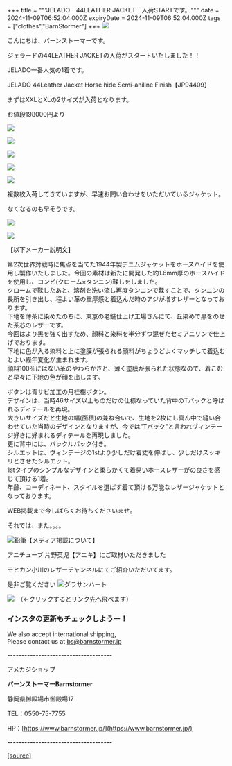 +++
title = """JELADO　44LEATHER JACKET　入荷STARTです。"""
date = 2024-11-09T06:52:04.000Z
expiryDate = 2024-11-09T06:52:04.000Z
tags = ["clothes","BarnStormer"]
+++
[![](https://stat.ameba.jp/user_images/20231023/16/barnstormer-go/b2/03/p/o0420015015354743273.png)](https://ameblo.jp/barnstormer-go/entry-12825670498.html)

こんにちは、バーンストーマーです。

ジェラードの44LEATHER JACKETの入荷がスタートいたしました！！

JELADO一番人気の1着です。

JELADO 44Leather Jacket Horse hide Semi-aniline Finish【JP94409】

まずはXXLとXLの2サイズが入荷となります。

お値段198000円より

[![](https://stat.ameba.jp/user_images/20241109/15/barnstormer-go/0a/70/j/o0539070015507948932.jpg)](https://stat.ameba.jp/user_images/20241109/15/barnstormer-go/0a/70/j/o0539070015507948932.jpg)

[![](https://stat.ameba.jp/user_images/20241109/15/barnstormer-go/1d/d1/j/o0466070015507948941.jpg)](https://stat.ameba.jp/user_images/20241109/15/barnstormer-go/1d/d1/j/o0466070015507948941.jpg)

[![](https://stat.ameba.jp/user_images/20241109/15/barnstormer-go/97/b9/j/o0466070015507948935.jpg)](https://stat.ameba.jp/user_images/20241109/15/barnstormer-go/97/b9/j/o0466070015507948935.jpg)

[![](https://stat.ameba.jp/user_images/20241109/15/barnstormer-go/7f/a5/j/o0610070015507948936.jpg)](https://stat.ameba.jp/user_images/20241109/15/barnstormer-go/7f/a5/j/o0610070015507948936.jpg)

[![](https://stat.ameba.jp/user_images/20241109/15/barnstormer-go/da/27/j/o0466070015507948938.jpg)](https://stat.ameba.jp/user_images/20241109/15/barnstormer-go/da/27/j/o0466070015507948938.jpg)

複数枚入荷してきていますが、早速お問い合わせをいただいているジャケット。

なくなるのも早そうです。

[![](https://stat.ameba.jp/user_images/20241109/16/barnstormer-go/ae/85/p/o0600060015507970328.png)](https://stat.ameba.jp/user_images/20241109/16/barnstormer-go/ae/85/p/o0600060015507970328.png)

[![](https://stat.ameba.jp/user_images/20241109/16/barnstormer-go/74/4a/p/o1100110015507970342.png)](https://stat.ameba.jp/user_images/20241109/16/barnstormer-go/74/4a/p/o1100110015507970342.png)

【以下メーカー説明文】

第2次世界対戦時に焦点を当てた1944年製デニムジャケットをホースハイドを使用し製作いたしました。今回の素材は新たに開発した約1.6mm厚のホースハイドを使用し、コンビ(クローム×タンニン)鞣しをしました。  
クロームで鞣したあと、溶剤を洗い流し再度タンニンで鞣すことで、タンニンの長所を引き出し、程よい革の重厚感と着込んだ時のアジが増すレザーとなっております。  
下地を薄茶に染めたのちに、東京の老舗仕上げ工場さんにて、丘染めで黒をのせた茶芯のレザーです。  
今回はより黒を強く出すため、顔料と染料を半分ずつ混ぜたセミアニリンで仕上げでおります。  
下地に色が入る染料と上に塗膜が張られる顔料がちょうどよくマッチして着込むとよい経年変化が生まれます。  
顔料100％にはない革のやわらかさと、薄く塗膜が張られた状態なので、着こむと早々に下地の色が顔を出します。  
  
ボタンは青サビ加工の月桂樹ボタン。  
デザインは、当時46サイズ以上ものだけの仕様なっていた背中のTバックと呼ばれるディテールを再現。  
大きいサイズだと生地の幅(面積)の兼ね合いで、生地を2枚にし真ん中で縫い合わせていた当時のデザインとなりますが、今では"Tバック"と言われヴィンテージ好きに好まれるディテールを再現しました。  
更に背中には、バックルバック付き。  
シルエットは、ヴィンテージの1stより少しだけ着丈を伸ばし、少しだけスッキリとさせたシルエット。  
1stタイプのシンプルなデザインと柔らかくて着易いホースレザーがの良さを感じて頂ける1着。  
年齢、コーディネート、スタイルを選ばず着て頂ける万能なレザージャケットとなっております。

WEB掲載まで今しばらくお待ちくださいませ。

それでは、また。。。。

![鉛筆](https://stat100.ameba.jp/blog/ucs/img/char/char3/519.png)【メディア掲載について】

アニチューブ 片野英児【アニキ】にご取材いただきました

モヒカン小川のレザーチャンネルにてご紹介いただいてます。

是非ご覧ください ![グラサンハート](https://stat100.ameba.jp/blog/ucs/img/char/char3/148.png)

[![](https://stat.ameba.jp/user_images/20230412/16/barnstormer-go/6a/23/p/o0108010815269242493.png)](https://www.instagram.com/barnstormer_daily/)　（←クリックするとリンク先へ飛べます）

### インスタの更新もチェックしようー！

We also accept international shipping,  
Please contact us at bs@barnstormer.jp

**\-------------------------------------**

アメカジショップ

**バーンストーマーBarnstormer**

静岡県御殿場市御殿場17

TEL：0550-75-7755

HP：[https://www.barnstormer.jp/](https://www.barnstormer.jp/)

**\-------------------------------------**

[[source]](https://ameblo.jp/barnstormer-go/entry-12874388482.html)
